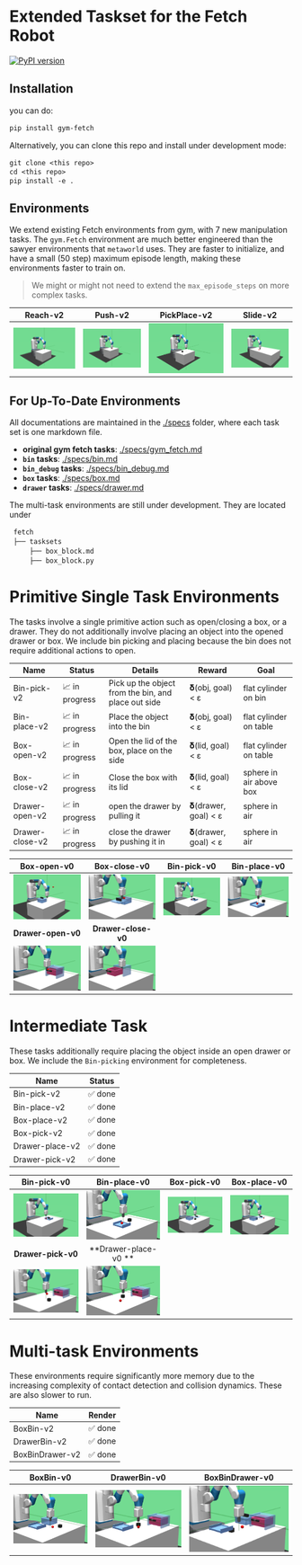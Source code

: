 
# Extended Taskset for the Fetch Robot

[![PyPI version](https://badge.fury.io/py/gym-fetch.svg)](https://badge.fury.io/py/gym-fetch)

## Installation

you can do: 

```bash
pip install gym-fetch
```

Alternatively, you can clone this repo and install under development 
mode:
```
git clone <this repo>
cd <this repo>
pip install -e .
```

## Environments

We extend existing Fetch environments from gym, with 7 new manipulation
tasks. The `gym.Fetch` environment are much better engineered than the
sawyer environments that `metaworld` uses. They are faster to initialize,
and have a small (50 step) maximum episode length, making these environments
faster to train on.

> We might or might not need to extend the `max_episode_steps` on more 
> complex tasks.


Reach-v2    | Push-v2    | PickPlace-v2 | Slide-v2    
:----------:|:----------:|:------------:|:--------:
<img style="align-self:center;" src="figures/Reach-v0.png" /> | <img style="align-self:center;" src="figures/Push-v0.png" /> | <img style="align-self:center;" src="figures/PickPlace-v0.png" />     | <img style="align-self:center;" src="figures/Slide-v0.png" /> 

## For Up-To-Date Environments

All documentations are maintained in the [./specs](specs) folder, where each task set is one markdown file.

- **original gym fetch tasks**: [./specs/gym_fetch.md](./specs/gym_fetch.md)
- **`bin` tasks**: [./specs/bin.md](./specs/bin.md)
- **`bin_debug` tasks**: [./specs/bin_debug.md](./specs/bin.md)
- **`box` tasks**: [./specs/box.md](./specs/box.md)
- **`drawer` tasks**: [./specs/drawer.md](./specs/drawer.md)

The multi-task environments are still under development. They are located under

```bash
 fetch
 ├── tasksets
     ├── box_block.md
     ├── box_block.py
```

# Primitive Single Task Environments

The tasks involve a single primitive action such as
open/closing a box, or a drawer. They do not additionally
involve placing an object into the opened drawer or box.
We include bin picking and placing because the bin does
not require additional actions to open.

 Name            | Status           | Details                                             | Reward              | Goal 
---------------- | ---------------- | --------------------------------------------------- | ------------------- | ------
 Bin-pick-v2     | 📈 in progress   | Pick up the object from the bin, and place out side | 𝛅(obj, goal) < ε    | flat cylinder on bin
 Bin-place-v2    | 📈 in progress   | Place the object into the bin                       | 𝛅(obj, goal) < ε    | flat cylinder on table
 Box-open-v2     | 📈 in progress   | Open the lid of the box, place on the side          | 𝛅(lid, goal) < ε    | flat cylinder on table
 Box-close-v2    | 📈 in progress   | Close the box with its lid                          | 𝛅(lid, goal) < ε    | sphere in air above box
 Drawer-open-v2  | 📈 in progress   | open the drawer by pulling it                       | 𝛅(drawer, goal) < ε | sphere in air
 Drawer-close-v2 | 📈 in progress   | close the drawer by pushing it in                   | 𝛅(drawer, goal) < ε | sphere in air

 Box-open-v0 | Box-close-v0 | Bin-pick-v0 | Bin-place-v0
 :---------: | :----------: | :---------: | :----------: 
 <img style="align-self:center;" src="figures/Box-open-v0.png" /> | <img style="align-self:center;" src="figures/Box-close-v0.png" /> | <img style="align-self:center;" src="figures/Bin-pick-v0.png" /> | <img style="align-self:center;" src="figures/Bin-place-v0.png" />
 **Drawer-open-v0** | **Drawer-close-v0** | 
 <img style="align-self:center;" src="figures/Drawer-open-v0.png" /> | <img style="align-self:center;" src="figures/Drawer-close-v0.png" /> |

# Intermediate Task

These tasks additionally require placing the object
inside an open drawer or box. We include the `Bin-picking` 
environment for completeness.

 Name            | Status
---------------- | --------------
 Bin-pick-v2     | ✅ done
 Bin-place-v2    | ✅ done
 Box-place-v2    | ✅ done
 Box-pick-v2     | ✅ done
 Drawer-place-v2 | ✅ done
 Drawer-pick-v2  | ✅ done

 Bin-pick-v0 | Bin-place-v0 | Box-pick-v0  | Box-place-v0 
 :---------: | :----------: | :----------: | :----------:
 <img style="align-self:center;" src="figures/Bin-pick-v0.png" /> | <img style="align-self:center;" src="figures/Bin-place-v0.png" /> | <img style="align-self:center;" src="figures/Box-pick-v0.png" /> | <img style="align-self:center;" src="figures/Box-place-v0.png" />
 **Drawer-pick-v0** | **Drawer-place-v0 ** |
 <img style="align-self:center;" src="figures/Drawer-pick-v0.png" /> | <img style="align-self:center;" src="figures/Drawer-place-v0.png" /> |

# Multi-task Environments

These environments require significantly more memory due
to the increasing complexity of contact detection and 
collision dynamics. These are also slower to run.

  Name            |  Render
 ---------------- | :---------------:
  BoxBin-v2       |  ✅ done
  DrawerBin-v2    |  ✅ done
  BoxBinDrawer-v2 |  ✅ done


  BoxBin-v0        | DrawerBin-v0     | BoxBinDrawer-v0   
:----------------: | :--------------: | :---------------:
<img style="align-self:center;" src="figures/BoxBin-v0.png" /> | <img style="align-self:center;" src="figures/DrawerBin-v0.png" /> | <img style="align-self:center;" src="figures/BoxBinDrawer-v0.png" />

